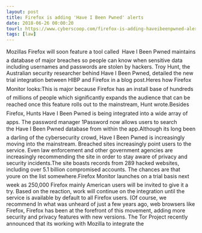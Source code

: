```yaml
---
layout: post
title: Firefox is adding 'Have I Been Pwned' alerts
date: 2018-06-26 00:00:20
tourl: https://www.cyberscoop.com/firefox-is-adding-haveibeenpwned-alerts/?category_news=technology
tags: [law]
---
```

Mozillas Firefox will soon feature a tool called  Have I Been Pwned maintains a database of major breaches so people can know when sensitive data including usernames and passwords are stolen by hackers. Troy Hunt, the Australian security researcher behind Have I Been Pwned, detailed the new trial integration between HIBP and Firefox in a blog post.Heres how Firefox Monitor looks:This is major because Firefox has an install base of hundreds of millions of people which significantly expands the audience that can be reached once this feature rolls out to the mainstream, Hunt wrote.Besides Firefox, Hunts Have I Been Pwned is being integrated into a wide array of apps. The password manager 1Password now allows users to search the Have I Been Pwned database from within the app.Although its long been a darling of the cybersecurity crowd, Have I Been Pwned is increasingly moving into the mainstream. Breached sites increasingly point users to the service. Even law enforcement and other government agencies are increasingly recommending the site in order to stay aware of privacy and security incidents.The site boasts records from 289 hacked websites, including over 5.1 billion compromised accounts. The chances are that youre on the list somewhere.Firefox Monitor launches on a trial basis next week as 250,000 Firefox mainly American users will be invited to give it a try. Based on the reaction, work will continue on the integration until the service is available by default to all Firefox users. (Of course, we recommend In what was unheard of just a few years ago, web browsers like Firefox, Firefox has been at the forefront of this movement, adding more security and privacy features with new versions. The Tor Project recently announced that its working with Mozilla to integrate the 